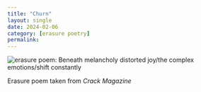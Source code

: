 ```yaml
---
title: "Churn"
layout: single
date: 2024-02-06
category: [erasure poetry] 
permalink:
---
```


<img src="https://www.davidralphlewis.co.uk/assets/images/articles/2024/churn.jpeg" alt="erasure poem: Beneath melancholy distorted joy/the complex emotions/shift constantly " title="everything at the same time" class="responsive"><br>  

Erasure poem taken from *Crack Magazine*
